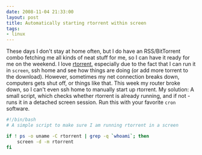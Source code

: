 ```yaml
---
date: 2008-11-04 21:33:00
layout: post
title: Automatically starting rtorrent within screen
tags:
- linux
---
```


These days I don't stay at home often, but I do have an RSS/BitTorrent combo
fetching me all kinds of neat stuff for me, so I can have it ready for me on
the weekend. I love [rtorrent](http://libtorrent.rakshasa.no/), especially due
to the fact that I can run it in `screen`, ssh home and see how things are
doing (or add more torrent to the download). However, sometimes my net
connection breaks down, computers gets shut off, or things like that. This week
my router broke down, so I can't even ssh home to manually start up rtorrent.
My solution: A small script, which checks whether rtorrent is already running,
and if not - runs it in a detached screen session. Run this with your favorite
`cron` software.

```bash
#!/bin/bash
# A simple script to make sure I am running rtorrent in a screen

if ! ps -o uname -C rtorrent | grep -q `whoami`; then
	screen -d -m rtorrent
fi
```
